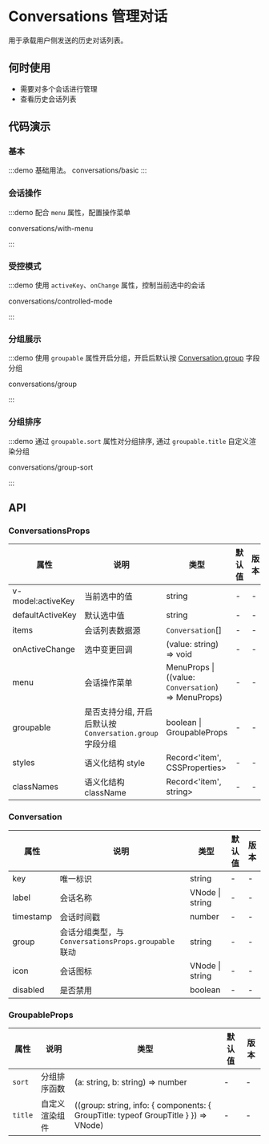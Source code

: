 # Conversations 管理对话

用于承载用户侧发送的历史对话列表。

## 何时使用

- 需要对多个会话进行管理
- 查看历史会话列表

## 代码演示

### 基本

:::demo 基础用法。
conversations/basic
:::

### 会话操作

:::demo 配合 `menu` 属性，配置操作菜单

conversations/with-menu

:::

### 受控模式

:::demo 使用 `activeKey`、`onChange` 属性，控制当前选中的会话

conversations/controlled-mode

:::

### 分组展示

:::demo 使用 `groupable` 属性开启分组，开启后默认按 [Conversation.group](#) 字段分组

conversations/group

:::

### 分组排序

:::demo 通过 `groupable.sort` 属性对分组排序, 通过 `groupable.title` 自定义渲染分组

conversations/group-sort

:::

## API

<!-- 通用属性参考：[通用属性](/docs/react/common-props) -->

### ConversationsProps

| 属性              | 说明                                                     | 类型                                                | 默认值 | 版本 |
| ----------------- | -------------------------------------------------------- | --------------------------------------------------- | ------ | ---- |
| v-model:activeKey | 当前选中的值                                             | string                                              | -      | -    |
| defaultActiveKey  | 默认选中值                                               | string                                              | -      | -    |
| items             | 会话列表数据源                                           | `Conversation`[]                                    | -      | -    |
| onActiveChange    | 选中变更回调                                             | (value: string) => void                             | -      | -    |
| menu              | 会话操作菜单                                             | MenuProps \| ((value: `Conversation`) => MenuProps) | -      | -    |
| groupable         | 是否支持分组, 开启后默认按 `Conversation.group` 字段分组 | boolean \| GroupableProps                           | -      | -    |
| styles            | 语义化结构 style                                         | Record<'item', CSSProperties>                       | -      | -    |
| classNames        | 语义化结构 className                                     | Record<'item', string>                              | -      | -    |

### Conversation

| 属性      | 说明                                                 | 类型            | 默认值 | 版本 |
| --------- | ---------------------------------------------------- | --------------- | ------ | ---- |
| key       | 唯一标识                                             | string          | -      | -    |
| label     | 会话名称                                             | VNode \| string | -      | -    |
| timestamp | 会话时间戳                                           | number          | -      | -    |
| group     | 会话分组类型，与 `ConversationsProps.groupable` 联动 | string          | -      | -    |
| icon      | 会话图标                                             | VNode \| string | -      | -    |
| disabled  | 是否禁用                                             | boolean         | -      | -    |

### GroupableProps

| 属性    | 说明           | 类型                                                                                | 默认值 | 版本 |
| ------- | -------------- | ----------------------------------------------------------------------------------- | ------ | ---- |
| `sort`  | 分组排序函数   | (a: string, b: string) => number                                                    | -      | -    |
| `title` | 自定义渲染组件 | ((group: string, info: { components: { GroupTitle: typeof GroupTitle } }) => VNode) | -      | -    |
